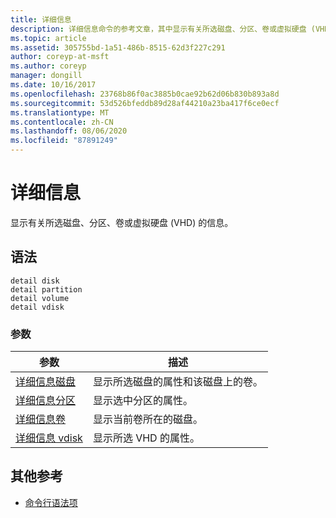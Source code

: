 ```yaml
---
title: 详细信息
description: 详细信息命令的参考文章，其中显示有关所选磁盘、分区、卷或虚拟硬盘 (VHD) 的信息。
ms.topic: article
ms.assetid: 305755bd-1a51-486b-8515-62d3f227c291
author: coreyp-at-msft
ms.author: coreyp
manager: dongill
ms.date: 10/16/2017
ms.openlocfilehash: 23768b86f0ac3885b0cae92b62d06b830b893a8d
ms.sourcegitcommit: 53d526bfeddb89d28af44210a23ba417f6ce0ecf
ms.translationtype: MT
ms.contentlocale: zh-CN
ms.lasthandoff: 08/06/2020
ms.locfileid: "87891249"
---
```

# <a name="detail"></a>详细信息

显示有关所选磁盘、分区、卷或虚拟硬盘 (VHD) 的信息。

## <a name="syntax"></a>语法

```
detail disk
detail partition
detail volume
detail vdisk
```

### <a name="parameters"></a>参数

| 参数 | 描述 |
| --------- | ----------- |
| [详细信息磁盘](detail-disk.md) | 显示所选磁盘的属性和该磁盘上的卷。 |
| [详细信息分区](detail-partition.md) | 显示选中分区的属性。 |
| [详细信息卷](detail-volume.md) | 显示当前卷所在的磁盘。 |
| [详细信息 vdisk](detail-vdisk.md) | 显示所选 VHD 的属性。 |

## <a name="additional-references"></a>其他参考

- [命令行语法项](command-line-syntax-key.md)
